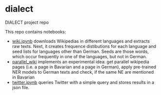 # dialect
DIALECT project repo


This repo contains notebooks:
* [wiki.ipynb](wiki.ipynb) downloads Wikipedias in different languages and extracts raw texts. Next, it creates frequence distibutions for each language and seed lists for languages other than German. Seeds are those words, which occur frequently in one of the languages, but not in German. 
* [parallel_wiki](parallel_wiki.ipynb) implements an experimental idea: get parallel wikipedia pages (i.e. a page in Bavarian and a page in German), apply pre-trained NER models to German texts and check, if the same NE are mentioned in Bavarian
* [twitter.ipynb](twitter.ipynb) queries Twitter with a simple query and stores results in a json file. 